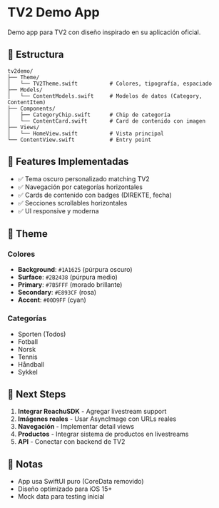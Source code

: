 # TV2 Demo App

Demo app para TV2 con diseño inspirado en su aplicación oficial.

## 🎨 Estructura

```
tv2demo/
├── Theme/
│   └── TV2Theme.swift          # Colores, tipografía, espaciado
├── Models/
│   └── ContentModels.swift     # Modelos de datos (Category, ContentItem)
├── Components/
│   ├── CategoryChip.swift      # Chip de categoría
│   └── ContentCard.swift       # Card de contenido con imagen
├── Views/
│   └── HomeView.swift          # Vista principal
└── ContentView.swift           # Entry point
```

## 🎯 Features Implementadas

- ✅ Tema oscuro personalizado matching TV2
- ✅ Navegación por categorías horizontales
- ✅ Cards de contenido con badges (DIREKTE, fecha)
- ✅ Secciones scrollables horizontales
- ✅ UI responsive y moderna

## 🎨 Theme

### Colores
- **Background**: `#1A1625` (púrpura oscuro)
- **Surface**: `#2B2438` (púrpura medio)
- **Primary**: `#7B5FFF` (morado brillante)
- **Secondary**: `#E893CF` (rosa)
- **Accent**: `#00D9FF` (cyan)

### Categorías
- Sporten (Todos)
- Fotball
- Norsk
- Tennis
- Håndball
- Sykkel

## 🚀 Next Steps

1. **Integrar ReachuSDK** - Agregar livestream support
2. **Imágenes reales** - Usar AsyncImage con URLs reales
3. **Navegación** - Implementar detail views
4. **Productos** - Integrar sistema de productos en livestreams
5. **API** - Conectar con backend de TV2

## 📝 Notas

- App usa SwiftUI puro (CoreData removido)
- Diseño optimizado para iOS 15+
- Mock data para testing inicial


